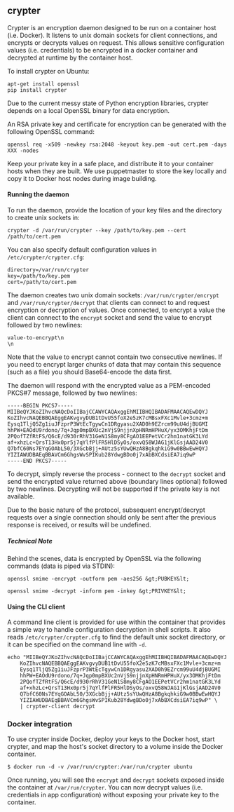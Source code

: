 ## crypter

Crypter is an encryption daemon designed to be run on a container host (i.e. Docker).
It listens to unix domain sockets for client connections, and encrypts or decrypts
values on request. This allows sensitive configuration values (i.e. credentials)
to be encrypted in a docker container and decrypted at runtime by the container
host.

To install crypter on Ubuntu:

```
apt-get install openssl
pip install crypter
```

Due to the current messy state of Python encryption libraries, crypter depends
on a local OpenSSL binary for data encryption.

An RSA private key and certificate for encryption can be generated with the
following OpenSSL command:

```
openssl req -x509 -newkey rsa:2048 -keyout key.pem -out cert.pem -days XXX -nodes
```

Keep your private key in a safe place, and distribute it to your container hosts
when they are built. We use puppetmaster to store the key locally and copy it to
Docker host nodes during image building.

#### Running the daemon

To run the daemon, provide the location of your key files and the directory to
create unix sockets in:

```
crypter -d /var/run/crypter --key /path/to/key.pem --cert /path/to/cert.pem
```

You can also specify default configuration values in `/etc/crypter/crypter.cfg`:

```
directory=/var/run/crypter
key=/path/to/key.pem
cert=/path/to/cert.pem
```

The daemon creates two unix domain sockets: `/var/run/crypter/encrypt` and
`/var/run/crypter/decrypt` that clients can connect to and request encryption
or decryption of values. Once connected, to encrypt a value the client can
connect to the `encrypt` socket and send the value to encrypt followed by two
newlines:

```
value-to-encrypt\n
\n
```

Note that the value to encrypt cannot contain two consecutive newlines.
If you need to encrypt larger chunks of data that may contain this sequence
(such as a file) you should Base64-encode the data first.

The daemon will respond with the encrypted value as a PEM-encoded PKCS#7
message, followed by two newlines:

```
-----BEGIN PKCS7-----
MIIBeQYJKoZIhvcNAQcDoIIBajCCAWYCAQAxggEhMIIBHQIBADAFMAACAQEwDQYJ
KoZIhvcNAQEBBQAEggEAKvgvyDUB1tDvU55foX2e5zK7cMBsxFXc1Mvle+3cmz+m
Eysq1TljQ5Zg1iuJFzprP3WtEcTgywCn1DRgyasu2XAD0h9EZrcm99uU4djBUGMI
hhPW+EAOdU9rdono/7q+Jqp0mpBXUc2nVjS9njjnXpHNRmHPHuX/yx3OMKhjFtDm
2PQofTZfRtFS/Q6cE/d930rRhV31GeN1S8my8CFgAO1EEPetVCr2hm1natGK3LYd
af+xhzLc+QrsT13Hx0pr5j7qYlfPlFR5HlDSyOs/oxvQ58WJAG1jKlGsjAAD24V0
Q7bfC60Ns7EYqGOAbL50/3XGcbBjj+AUtz5sYUwQHzA8BgkqhkiG9w0BBwEwHQYJ
YIZIAWUDBAEqBBAVCm6GhgsWvSPIKub28YdwgBDo0j7xAbBXCdsiEA7iq9wP
-----END PKCS7-----

```

To decrypt, simply reverse the process - connect to the `decrypt` socket and
send the encrypted value returned above (boundary lines optional) followed
by two newlines. Decrypting will not be supported if the private key is not
available.

Due to the basic nature of the protocol, subsequent encrypt/decrypt requests
over a single connection should only be sent after the previous response is
received, or results will be undefined.

##### Technical Note

Behind the scenes, data is encrypted by OpenSSL via the following commands
(data is piped via STDIN):

```
openssl smime -encrypt -outform pem -aes256 &gt;PUBKEY&lt;
```

```
openssl smime -decrypt -inform pem -inkey &gt;PRIVKEY&lt;
```

#### Using the CLI client

A command line client is provided for use within the container that
provides a simple way to handle configuration decryption in shell scripts.
It also reads `/etc/crypter/crypter.cfg` to find the default unix socket
directory, or it can be specified on the command line with `-d`.

```
echo "MIIBeQYJKoZIhvcNAQcDoIIBajCCAWYCAQAxggEhMIIBHQIBADAFMAACAQEwDQYJ
	KoZIhvcNAQEBBQAEggEAKvgvyDUB1tDvU55foX2e5zK7cMBsxFXc1Mvle+3cmz+m
	Eysq1TljQ5Zg1iuJFzprP3WtEcTgywCn1DRgyasu2XAD0h9EZrcm99uU4djBUGMI
	hhPW+EAOdU9rdono/7q+Jqp0mpBXUc2nVjS9njjnXpHNRmHPHuX/yx3OMKhjFtDm
	2PQofTZfRtFS/Q6cE/d930rRhV31GeN1S8my8CFgAO1EEPetVCr2hm1natGK3LYd
	af+xhzLc+QrsT13Hx0pr5j7qYlfPlFR5HlDSyOs/oxvQ58WJAG1jKlGsjAAD24V0
	Q7bfC60Ns7EYqGOAbL50/3XGcbBjj+AUtz5sYUwQHzA8BgkqhkiG9w0BBwEwHQYJ
	YIZIAWUDBAEqBBAVCm6GhgsWvSPIKub28YdwgBDo0j7xAbBXCdsiEA7iq9wP" \
	| crypter-client decrypt
```

### Docker integration

To use crypter inside Docker, deploy your keys to the Docker host, start
crypter, and map the host's socket directory to a volume inside the Docker
container.

```
$ docker run -d -v /var/run/crypter:/var/run/crypter ubuntu
```

Once running, you will see the `encrypt` and `decrypt` sockets exposed inside
the container at `/var/run/crypter`. You can now decrypt values (i.e.
credentials in app configuration) without exposing your private key to the
container.
